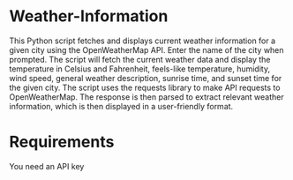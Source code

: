 # Weather-Information
This Python script fetches and displays current weather information for a given city using the OpenWeatherMap API.
Enter the name of the city when prompted. The script will fetch the current weather data and display the temperature in Celsius and Fahrenheit, feels-like temperature, humidity, wind speed, general weather description, sunrise time, and sunset time for the given city.
The script uses the requests library to make API requests to OpenWeatherMap. The response is then parsed to extract relevant weather information, which is then displayed in a user-friendly format.
# Requirements
You need an API key
